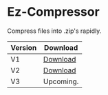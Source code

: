# Ez-Compressor
Compress files into .zip's rapidly.

| Version | Download |
|---------|----------
| V1 | [Download](https://priv.cdn.aufgeladen.dev/EzCompressor.exe)
| V2 | [Download](https://priv.cdn.aufgeladen.dev/EzCompressor_V2.exe)
| V3 | Upcoming.
